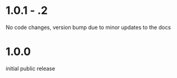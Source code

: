 # 1.0.1 - .2
No code changes, version bump due to minor updates to the docs

# 1.0.0
initial public release